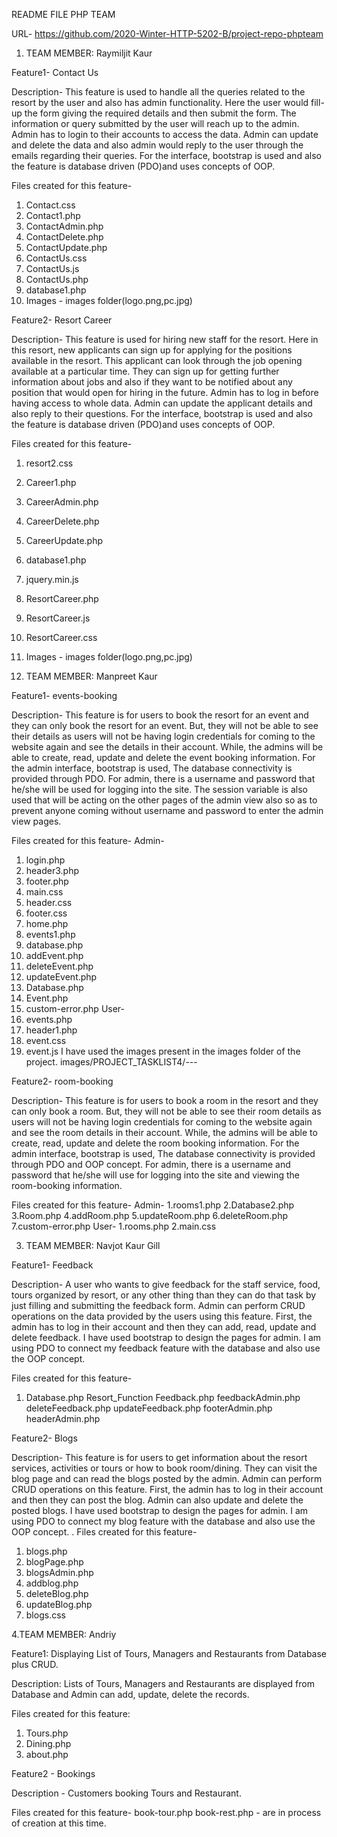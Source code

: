 ﻿README FILE PHP TEAM


URL- https://github.com/2020-Winter-HTTP-5202-B/project-repo-phpteam


1. TEAM MEMBER: Raymiljit Kaur


Feature1- Contact Us


Description- This feature is used to handle all the queries related to the resort by the user and also has admin functionality. Here the user would fill-up the form giving the required details and then submit the form. The information or query submitted by the user will reach up to the admin. Admin has to login to their accounts to access the data. Admin can update and delete the data and also admin would reply to the user through the emails regarding their queries. For the interface, bootstrap is used and also the feature is database driven (PDO)and uses concepts of OOP.


Files created for this feature-
1. Contact.css
2. Contact1.php
3. ContactAdmin.php
4. ContactDelete.php
5. ContactUpdate.php
6. ContactUs.css
7. ContactUs.js
8. ContactUs.php
9. database1.php
10. Images - images folder(logo.png,pc.jpg)


Feature2-  Resort Career


Description- This feature is used for hiring new staff for the resort. Here in this resort, new applicants can sign up for applying for the positions available in the resort.  This applicant can look through the job opening available at a particular time. They can sign up for getting further information about jobs and also if they want to be notified about any position that would open for hiring in the future. Admin has to log in before having access to whole data. Admin can update the applicant details and also reply to their questions. For the interface, bootstrap is used and also the feature is database driven (PDO)and uses concepts of OOP.






Files created for this feature-
1. resort2.css
2. Career1.php
3. CareerAdmin.php
4. CareerDelete.php
5. CareerUpdate.php
6. database1.php
7. jquery.min.js
8. ResortCareer.php
9. ResortCareer.js
10. ResortCareer.css
11. Images - images folder(logo.png,pc.jpg)






2. TEAM MEMBER: Manpreet Kaur


Feature1- events-booking


Description- This feature is for users to book the resort for an event and they can only book the resort for an event. But, they will not be able to see their details as users will not be having login credentials for coming to the website again and see the details in their account. While, the admins will be able to create, read, update and delete the event booking information. For the admin interface,  bootstrap is used, The database connectivity is provided through PDO. For admin, there is a username and password that he/she will be used for logging into the site. The session variable is also used that will be acting on the other pages of the admin view also so as to prevent anyone coming without username and password to enter the admin view pages.


Files created for this feature-
Admin-
1. login.php
2. header3.php
3. footer.php
4. main.css
5. header.css
6. footer.css
7. home.php
8. events1.php
9. database.php
10. addEvent.php
11. deleteEvent.php
12. updateEvent.php
13. Database.php
14. Event.php
15. custom-error.php
User-
1. events.php
2. header1.php
3. event.css
4. event.js
I have used the images present in the images folder of the project. images/PROJECT_TASKLIST4/---


Feature2- room-booking


Description- This feature is for users to book a room in the resort and they can only book a room. But, they will not be able to see their room details as users will not be having login credentials for coming to the website again and see the room details in their account. While, the admins will be able to create, read, update and delete the room booking information. For the admin interface,  bootstrap is used, The database connectivity is provided through PDO and OOP concept. For admin, there is a username and password that he/she will use for logging into the site and viewing the room-booking information. 


Files created for this feature-
Admin-
1.rooms1.php
2.Database2.php
3.Room.php
4.addRoom.php
5.updateRoom.php
6.deleteRoom.php
7.custom-error.php
User-
1.rooms.php
2.main.css












3. TEAM MEMBER: Navjot Kaur Gill


Feature1- Feedback


Description- A user who wants to give feedback for the staff service, food, tours organized by resort, or any other thing than they can do that task by just filling and submitting the feedback form.
Admin can perform CRUD operations on the data provided by the users using this feature. First, the admin has to log in their account and then they can add, read, update and delete feedback. I have used bootstrap to design the pages for admin.
I am using PDO to connect my feedback feature with the database and also use the OOP concept.


Files created for this feature-  
1. Database.php
Resort_Function
 Feedback.php
 feedbackAdmin.php
 deleteFeedback.php
 updateFeedback.php
 footerAdmin.php
 headerAdmin.php








Feature2- Blogs


Description- This feature is for users to get information about the resort services, activities or tours or how to book room/dining. They can visit the blog page and can read the blogs posted by the admin.
Admin can perform CRUD operations on this feature. First, the admin has to log in their account and then they can post the blog. Admin can also update and delete the posted blogs. I have used bootstrap to design the pages for admin.
I am using PDO to connect my blog feature with the database and also use the OOP concept.
.
Files created for this feature-
1. blogs.php
2. blogPage.php
3. blogsAdmin.php
4. addblog.php
5. deleteBlog.php
6. updateBlog.php
7. blogs.css
 




4.TEAM MEMBER: Andriy


Feature1: Displaying List of Tours, Managers and Restaurants from Database 
plus CRUD.


Description:  Lists of Tours, Managers and Restaurants are displayed from Database and Admin can add, update, delete the records.


Files created for this feature: 
1. Tours.php
2.  Dining.php
3.  about.php


Feature2 - Bookings


Description - Customers booking Tours and Restaurant.


Files created for this feature-
book-tour.php book-rest.php - are in process of creation at this time.